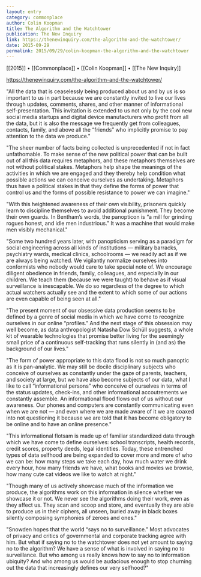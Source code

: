 ```yaml
---
layout: entry
category: commonplace
author: Colin Koopman
title: The Algorithm and the Watchtower
publication: The New Inquiry
link: https://thenewinquiry.com/the-algorithm-and-the-watchtower/
date: 2015-09-29
permalink: 2015/09/29/colin-koopman-the-algorithm-and-the-watchtower
---
```


[[2015]] • [[Commonplace]] • [[Colin Koopman]] • [[The New Inquiry]]

https://thenewinquiry.com/the-algorithm-and-the-watchtower/

"All the data that is ceaselessly being produced about us and by us is so important to us in part because we are constantly invited to live our lives through updates, comments, shares, and other manner of informational self-presentation. This invitation is extended to us not only by the cool new social media startups and digital device manufacturers who profit from all the data, but it is also the message we frequently get from colleagues, contacts, family, and above all the “friends” who implicitly promise to pay attention to the data we produce."

"The sheer number of facts being collected is unprecedented if not in fact unfathomable. To make sense of the new political power that can be built out of all this data requires metaphors, and these metaphors themselves are not without political stakes. Metaphors help shape the meanings of the activities in which we are engaged and they thereby help condition what possible actions we can conceive ourselves as undertaking. Metaphors thus have a political stakes in that they define the forms of power that control us and the forms of possible resistance to power we can imagine."

"With this heightened awareness of their own visibility, prisoners quickly learn to discipline themselves to avoid additional punishment. They become their own guards. In Bentham’s words, the panopticon is “a mill for grinding rogues honest, and idle men industrious.” It was a machine that would make men visibly mechanical."

"Some two hundred years later, with panopticism serving as a paradigm for social engineering across all kinds of institutions — military barracks, psychiatry wards, medical clinics, schoolrooms — we readily act as if we are always being watched. We vigilantly normalize ourselves into conformists who nobody would care to take special note of. We encourage diligent obedience in friends, family, colleagues, and especially in our children. We teach them (because we were taught) to behave as if visual surveillance is inescapable. We do so regardless of the degree to which actual watchers actually see and the extent to which some of our actions are even capable of being seen at all."

"The present moment of our obsessive data production seems to be defined by a genre of social media in which we have come to recognize ourselves in our online “profiles.” And the next stage of this obsession may well become, as data anthropologist Natasha Dow Schüll suggests, a whole kit of wearable technologies that promise better living for the seemingly small price of a continuous self-tracking that runs silently in (and as) the background of our lives."

"The form of power appropriate to this data flood is not so much panoptic as it is pan-analytic. We may still be docile disciplinary subjects who conceive of ourselves as constantly under the gaze of parents, teachers, and society at large, but we have also become subjects of our data, what I like to call “informational persons” who conceive of ourselves in terms of the status updates, check-ins, and other informational accoutrements we constantly assemble. An informational flood flows out of us without our awareness. Our phones and computers are constantly communicating even when we are not — and even where we are made aware of it we are coaxed into not questioning it because we are told that it has become obligatory to be online and to have an online presence."

"This informational flotsam is made up of familiar standardized data through which we have come to define ourselves: school transcripts, health records, credit scores, property deeds, legal identities. Today, these entrenched types of data selfhood are being expanded to cover more and more of who we can be: how many steps we take each day, how much water we drink every hour, how many friends we have, what books and movies we browse, how many cute cat videos we like to watch at night."

"Though many of us actively showcase much of the information we produce, the algorithms work on this information in silence whether we showcase it or not. We never see the algorithms doing their work, even as they affect us. They scan and scoop and store, and eventually they are able to produce us in their ciphers, all unseen, buried away in black boxes silently composing symphonies of zeroes and ones."

"Snowden hopes that the world “says no to surveillance.” Most advocates of privacy and critics of governmental and corporate tracking agree with him. But what if saying no to the watchtower does not yet amount to saying no to the algorithm? We have a sense of what is involved in saying no to surveillance. But who among us really knows how to say no to information ubiquity? And who among us would be audacious enough to stop churning out the data that increasingly defines our very selfhood?"

